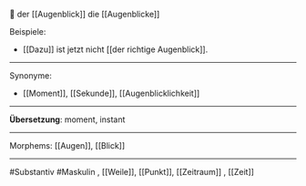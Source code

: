🔵 der [[Augenblick]]
die [[Augenblicke]]

Beispiele:

- [[Dazu]] ist jetzt nicht [[der richtige Augenblick]].

---

Synonyme:

- [[Moment]], [[Sekunde]], [[Augenblicklichkeit]]

---

**Übersetzung**: moment, instant

---

Morphems:
[[Augen]], [[Blick]]

---

#Substantiv #Maskulin , [[Weile]], [[Punkt]], [[Zeitraum]]
, [[Zeit]]